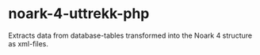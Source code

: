 # noark-4-uttrekk-php
Extracts data from database-tables transformed into the Noark 4 structure as xml-files.
